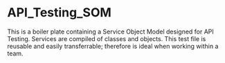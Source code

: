 # API_Testing_SOM
This is a boiler plate containing a Service Object Model designed for API Testing. Services are compiled of classes and objects. This test file is reusable and easily transferrable; therefore is ideal when working within a team.
